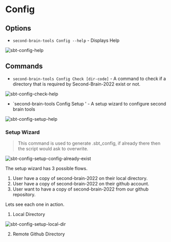 # Config

## Options

* `second-brain-tools Config --help` - Displays Help


![sbt-config-help](https://github.com/rohanbatrain/Second-Brain-Tools-2022/assets/116573125/b24b8188-e660-4511-8974-1a816bbe8b7b)

## Commands

* `second-brain-tools Config Check [dir-code]` - A command to check if a directory that is required by Second-Brain-2022 exist or not. 

![sbt-config-check-help](https://github.com/rohanbatrain/Second-Brain-Tools-2022/assets/116573125/7158758b-d14b-4f47-9d48-5533ca8ff148)

*  `second-brain-tools Config Setup ' - A setup wizard to configure second brain tools

![sbt-config-setup-help](https://github.com/rohanbatrain/Second-Brain-Tools-2022/assets/116573125/30f642a6-d683-460f-a260-f4bbb3998eff)


### Setup Wizard

> This command is used to generate .sbt_config, if already there then the script would ask to overwrite.

![sbt-config-setup-config-already-exist](https://github.com/rohanbatrain/Second-Brain-Tools-2022/assets/116573125/b1b02f9d-e660-461d-92d9-ac80a94c80b2)

The setup wizard has 3 possible flows.

1. User have a copy of second-brain-2022 on their local directory.
2. User have a copy of second-brain-2022 on their github account.
3. User want to have a copy of second-brain-2022 from our github repository. 


Lets see each one in action.

1. Local Directory 

![sbt-config-setup-local-dir](https://github.com/rohanbatrain/Second-Brain-Tools-2022/assets/116573125/ac312f87-d716-4f6f-9100-6a7a4116e0f3)

2. Remote Github Directory

